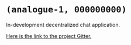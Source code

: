 # `(analogue-1, 000000000)`

In-development decentralized chat application.

[Here is the link to the project Gitter.](https://gitter.im/A_1/SQ1)